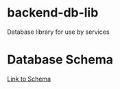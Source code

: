 # backend-db-lib
Database library for use by services

# Database Schema

[Link to Schema](https://viewer.diagrams.net/?tags=%7B%7D&highlight=0000ff&edit=_blank&layers=1&nav=1&title=Datenbankschema.drawio#R7V1bd5s6Fv41fowX4s5jnJzT02k600lP25nzRmxic2IbD%2BAm6a8fCRAGSWCBxcWAV9eqrWAZtLe%2BT%2FuirZlyt3v74NuHzWdv5WxnsrR6myn3Mxm%2BVAv%2Bh1re4xZgGmrcsvbdVdJ2avjq%2FnKSRilpPborJ8hdGHreNnQP%2Bcalt987yzDXZvu%2B95q%2F7Nnb5n%2F1YK8dquHr0t7SrT%2FcVbiJW03ZOLX%2F4bjrDf5loCdPvLPxxcmTBBt75b1mmpTfZsqd73lh%2FG73duds0ejhcYm%2F93vBX9Mb8519yPOF57%2Fkl4%2FBH4%2Frx%2F%2F994f982a1v%2F95k%2FTy094ekwf%2B4nt%2Fw4G8XyR3Hb7joYAPcEBvl%2B9bd79yfGWmLF43buh8PdhL9IdXqAOwbRPutvATgG%2BfvCO8cvXwlDbYy5e1j1r%2FdQxhN07SHsSCBxp8Tz8YvkvHD523TFPyoB8cb%2BeE%2Fju8JPmrriValqjdjawkUng9CRGoety2yQoQX2gnirNOOz%2BNLXyTDG%2BVobaosX6w3x2%2FcJxD%2Bwk1LYLQ9sNkZsC7UxZQ10Mbjp2fDN7S227tQ%2BBGl8ctG3e7gr17xxB3hD8tnt03Z%2FUYTwx0LZwjD7Az9BF1%2Fgw7%2F5rcDPqzvXXXeyR1KA30iwvfQcJ6sIMwuUKAvBRZnmt5iakMgVmAITCtKYHhiZsRWLmsHtH0Xmw83%2F2FJLRNRjQrv%2Bjzq7vb2nuIG%2FaKaFp4EVBGcnC32ztv6yEh7z00UQg5o4tWvnf40%2FbXTpg0HDx3H0YDoS3gP%2FgEdxIcWQ3e6x38DE6f4T90uR%2Feefsg9KE%2BoT4cKNZXB4l2EXqHpNOt84z795OBl6LJHYberlAJyifBedVIFIE1cVl60Ni8lRkY%2BalQEeAIhK69fYQQau%2FX21hsETXZJ7ExZMsc7XSEyaEnJ6kHx%2FN5G7HLxl2tnD2%2FRFItPy%2BRjAjwpOOVQNLZaVgq92ZvIfzs7RDOEcgeASXW9D4vkLTMRuiP9x2LG2NwfO0igHzr7tcP8Td1Qh%2B01vThLS%2B9HLVWnKHl%2BsHVXRsKokyMwMUIUpOMoHfOCCqlBl9DH87IjmHCWbm4v0tJQeEWyuBJQWOTwt7eOX2nhXY0YHw0oE800D0NWJ3TgEGpwUf4jIPhAJ1bIoPnALOAA467pxIHzgBYgF8HRscC1mQM9IAFgNw1DVi0NbDwvK1j7zsGhqxTQLoMB6zJHkiHgrYHFnbgbEtd%2BT1hgm40YnTMoNB%2BxG%2FBFOiJfDcYrjF8WyalFWnsNyvGtFE4fisTjwsP86Qz4JIwD1MPGqNxhabxIYV5lInB06GgGRzB86iiPBXUoYS%2BdaHqwdVdG%2FoxufeEG3bVCYER5WmZEGj33sCiPMrk4UuHgvbw%2Fe76QTjwKE8FDRgfDdD5ehMNtE4DjChPuzSA8xAHTAP8Tteh0wB2IOUCPcNnAX4FGB0LqLQvb2KB1lmAFeVpmQZoL%2BHAaEDll8rgaYD2Bf62s93tgDmggvRHxwFAmjxCfSABhsa1SwJAon1CXxaf7n8vVoerC%2FWflH3iASDRbqEvdhC8ev6q71zQkUqMkBwmP1EfyMHsnBzwr%2FXNRBCKBJOv6CRv5uZ5KC7n4C7Do%2B98e3wYFUtMbqRi84rOOfjge8dDOVPMRpETlqrBqUYIDeUqQ46m0hCUq5O9JzwlLJ0BF6WEsdRAbkwNGNbegFLC1FqGHgtQyyRQjs88vbUBz7SdF8HzqHLCKujDW156WcI1heoHV3dtKMhk5Ak38qozgqbwMUJjNp7WUxNPYBSoloEndtHekzW7Rtt3ESkMPBugggZUpIELzDie7lpQCZNjr4izX92iwoMn2WYK4vlxQTw8bd%2Fc8D%2FoL3NJ0pLP%2F0V%2FmwOgJJ%2Fv3zIX32NGgCL03%2F8TXSpJOm6IvysZacPpy9Gn90xXXxzfhcMR2ZHpFWQjrTLJnAi8o790SkYK7%2BQMMSMVXYhdfc4qV4iRVjbf2dqh%2B9PJ3UeJKn1B9HdSUkXKW5kq3tSNu4gfKfnWSXWojlT9TEfxI1MdCdNBOjgNB0PfIiB48uG7dZhKLqOWkeWewaCMUhJogia%2Bu7S3t0kzRiFeAMGTJI97M7l6ZSlcnpJb9BeRu0n7aOgtvBzDmAB1j8ax6jCyFf%2FGyH%2FDe34OnGZUnMP%2FUgdm8xCrG5wQm4dXrQa41sdRvEg%2Bj6N6OziqSfnSqgogrDFeHNXMPI4qEh%2BOQqnb75nLEjOnCTWk%2FT89Q1r9SpGWdrd0i7TCxrHVYbRomLzzdgd7%2F04N5gjDChYZVmBVFGbZFVZT3gOLxpNyQY3ViVQhrGDxOy1LCgpXtVYvUwNGUtGAwgqpllfyICmMWuz1%2FQU8vbVRK4b2GicAParAQgWNeMvLL1fcRRWpIVzdtZI%2BRruUJ1K4MLJQnRREuDAvTC2mvc0DCy2cVH1iBiDJRdQw8PBCFS0YIRs0F2DQ894vmTu%2BAEDeAQa0s%2FEFVixBrF8Mhw3O%2BsWslvxiOhkWAMpcMqzTK98hr5fMMNQ5xgrcc%2B8cZUCiYxK1HDqC%2FGLpNLo2xxiQ6BgEqDOQojxjAkdSUBCCONiL6KC5mARgFIh79LbFVD0mVxuBfQpgLKdZRXkbc7UBRpG3ckmN1ayqcnhXOgWu5%2FQuwKjmNiRv20nRpx05gFGyDUH0qJxtVRRidJWZAaPO20QLlxbtr04LnR%2FhBRjV3Ybmbkt1fWIGwKjihphh6L62CiowPi7QaIOO0oUqvrZsSm6aJJa4zAyzrsuMTlzDmcJszx2tGtwutcTUP%2BtSSwG%2FaZ%2BaqRJ2pVnTi2bJ0tzKd2X0zommCco%2FFeVEw%2FPj6pxoGm3ydetEEzeSgpxoSm4u3BBToUEnmsYoqu0EgesVH5Y0Jj8acTqKanCuk9P6iA1MpsliEu9I0%2FgzYnrjSNNoi2lQjjStlrlkCDWXeHprY2ms0%2BZSAtPj8qVV0Im3vASz81QWaz%2FxdNeKktAZSxMzXOpLq84M3fvSdJlShG%2FfOgcKgZ40nX8lN3xqYBTCjqmhBzJv1JlWQQtGSAbT3pY%2BkAHjuJS2yYC2F%2F90d3CU7F1xtbvrK4Sp19rlMlBKYMXSoERDt%2F%2FRlY50YoQEITjaUiM0kkZoblBW80xEhIZWDe5oS%2BKkPh9twSzQeLSFqJCi6DUrpJjEzn6VTH7uPtaiC8qzFRVr0a811qL3LdYibiTFxFrk3FSAsznfQYOxFov2z9weoVFcSMkjirToIB8CU036HHrmBsD0EBLxU8mi3SjlohqrCVUl0mLxq0Zf6gMAi3axDCrSkip6JdsJV2MWsy7m6a2NZbFFL4sjkO6%2FK01knKWCRrzl5ZedpTiBSZDlxNNdCyoiM3ImJl641LVWnRc6LxEgM1Ix7qHq9YgZLvSgyBUcnkNnBpmRb3F%2FdFbdC7xNn1oVjRgfMzDSNCZmaJ8ZWEGXdpmBkYrxcV9s6F8fMej83pvBEwMj3eL%2B6NthWRLtAJmhgkoMmRn%2B%2FvTZW6r3T983R%2FDB%2BvLX8x%2FO5mba%2FN4HXmCdWt8YMTD1gHbOLzxv69hdA0U9HChV9VERA3MkGJvfneXRh%2BPnrMod%2F1fNDhdqxZC5oQDIaDfCw5fbfx8heE77cGKpyPI80aA0hK3xQXmDO3EY1WQnVr84PsSf4d%2BX%2BJDMKBk7rPgQ%2FwlUQ68TKjPKwmbAemRRIn69GF3lUJlRUHZih4ttvsrs0H2UiFFCdmCVbU66PhGEzCi9enYp3xNuaEkFxscFYNqz3wcu6D4uBGiTMeGCO3l2K%2FXIZrg0GgBq7d4fJiXItH147wRL3z1cAyt0pBXjYwlGrfGMaXkHf3ztJSA0en9g3huoY0s0exA9ttRbqW8tSxxHpE4UX6gCZ2bEJc5ApiI0aO7RYZ8hOQNPij4RuyyVRm4wYo%2FKKVhFP0ooHu8HFETxPN21ojBTyEi4IViDJRhOwZZZAtAmweCcglPU6CRuOmqE2WHgJa%2BrqMH4%2BABwBInqlbxWlbR%2BAiqogCosoGERWFHhbKGEFJibLpSg4mHE8A7UfBe8hRKojsj61p0XSpABHU3qsih1qsEdFEpgy%2FCGkCForZiyDOjQT6e1FwQKR5Bs8m6b9g6LO%2FmYxFa7keZAlWfZijeSZM5Ka94wTt3Mwjac3xnYBkIR%2B2wNnDSmchbbVaslaMf7zRKV0VSCpXmhXcF1IrCjiOyoe2jHKtkXaMfS6h7aMV4QtN4kXtA02y2UixOGGCgHeSjHutuCaEQfE5M5klnJQTmQK5Qvk%2FRZvn6ZdXa1XcQEXeB5upumaUDXDDDHd4VzufWamK4rEtGRPO%2Fdgp1xisyuS1Tv8BSZAo3IybDFNSHjWJpafCsM43t3LE17fMuoYi0E1LOAzgfmEoQnJY%2Fllm60vQ7n9bEAqaWFuE4cKa0akPQUKX0R%2FM8L4Yahk932DcAZhVI7XZbjqdIbAG8RJQRVCRWG2OJkIWhVnvd9kXvfmhQNR%2F5LHQdLdQAH5GIcNvQXwNtypDAKbM6l7EuvB%2BA6UOcSgeEAjrhspa%2B%2BHewoM85G6BbR9b4gevuLcMbxBB1DujBhNOJowdO4DdHQySpR2QJn9S2AGEkKCY5KmJdNEPrei0OEphnRaipnlBTizl2touD36wb%2B%2FNeDHYHvq28fKOIoxOwKhwCQS12JThfBl7STLWLQ2SK3QQDHBj62rG%2FRsD9Bgehr9O4DHBD6ZI%2FBSEclziBmndnQsnSYW4Jv98ErY5aMMFubXHqwsrVbrt0gGzIls3JRjTURr0q6tsGvGr2p3WAMu7b3SdGnLDzZoD05KVCPK0m7glaMbx%2BWMVXrE5%2BkXZ0buq%2FcYNA%2Bre6ruArM0DZq1eobKDfQPqEzK%2Fie0EJLCjBCGpiKNvSBBrov2mCMpmiDMRVtSMfCpH1ud95u53S%2BAGi1YEMFjRgfQ5gljr9HCKVT8VaW%2By89jfQcojdXrMGcvH%2FivX%2FmFXr%2FzIF7%2F1JFnwhdNku8fzFaj8sHWEE3Rkjtk%2FEn3virzhDd%2BwDN0Rh%2F5mT8pWNh0cbfSCv2VdCK8bEE40R3SjfqlW%2FQZtkdCLPzO8mS7cOWOjslzIK5pOAtbfy7kWnN4M16Tb0F50tDYCpoOu3VNMy5lU9PNUlN4U11NQ1rbhF71yygzMm9D90nuDJOru80wRXPk%2B4TXLsvEsE4TL7bhFdxwrn2IhEWx8HeFeC8EEibBj0DJ6y%2BE58r784iOtL7VzSBcXhWt1Bn9Azq2tudxTgPq2NkEyaLK9%2BdpTBOqLoE2XJ7rfIFa%2Ba1StZU3%2B5VCK4cq1TuAmZ4WdB4UQSTwFky9MEL2FRHJPJ3DtgK4wCtLgE7nRq9AWzcTetFbxTGkVWdArhA2QgCcDUnGq0BydzuHna3vzx7%2FbT96wP4%2FPfN%2FafvN%2FSUuQi9U3eBkroHcI1IoJai7pnqZYahZskg6lBs0cmz6K7InOCOL2x84y2xXwnUdT%2BQ29IASRKVsb3ghgkOwbtwuO8rfz18E9%2BB0BlBI5U0n9cCq%2Bo8UjZFu2eR1GxuDZ1oh8Y%2FW2KNZiVxdYKg9y18PR4c%2F6cbeD4lEXpDKP9GT1Ka%2BcgjCi7ax9AL4rBnlb2mhbhfId2I8FkAjT4puqkQIlMq9CaC33aHrffu0GW%2FhyoTQyNlQp%2Fu3qpMaKfRJ3sPzRDpOP82Rz94XG5QH6jJcffODv5%2FZy83KBC1doKD48L3Pprlr46PAmryHfrWPgjhj6OLfqIoobRC2wekezt09k%2F2%2FiW%2BauUEG3v7NEMnDii3cOCkhfPLdTbHkuL%2Fey905CgmGC3kHp6wfrC2XGf3eMfijgoZkpoTBR1pBRMgbpAuTdJiI4zT2i2GwAFprwqTOMfBG%2FQSemUHm2jZDPLDitq%2F2CEKMEYtcuQEiSfUj%2BQR5ZLwXi64d4r11fGY5Cqczc9UrCyU7fmCNnjGZtfVZVPr7LI6owoaQxNw26WucAJ5atcPNglaUTlX38IWvLUUmCfUnBiBzZScbty60rRysXDXMdLUuZU371Wpw8pF7JU27cZtyXdWqpPdGz0NxjrYgqA9Mm15yhqWxPVEOtiCoR0DUc0iLgPoSivi6BKBgRi3WqiIwxYCq5hrUqYIVynCDUfc8Hl2p8wW%2BnrrxsvsRw%2BupOFg3uIr4a0cyW%2FDNqrHUyWk9De2ZMvWxS3fPYjpUBl%2FIUmeej1dQH%2FlgxNA6wDe7a36HAbP0X3fbfxorT%2F7TZ6Z%2Bgwl4Ei%2F5gtkS6xs%2Fxn%2Btz%2F6qUVQ1kNwQPnDezQEkeYG6FuQwzany%2FacN%2FrZhYz15Ljxo9k7pH37p%2BCQH8CyHm5XO3fvohThaAaVfAdJJzPMndkxCbUJmFYgrSyFUYx1bBzTiiELmoubWbVq3ws2Y1q2PPAzn7U8MOz0xPQAAH8H2x6g5toUyBJpxRA%2BxYaND6DRC08OveM5PocKQFmlepTLPLDydrR1MmSqWtJdVH61eNX1UhNJJiq%2FkgVZuZMLJDBX1UzJWOIIEFNGMklfhs6lo%2B1ZT0DrLPWgfFZ1bz81mWtZ8Oz0Qr1TC0qgMASZUC3UfS0YCXr5jquNPtjvXJVfhxG2UOX8zgEA6AVg6rFuxbICjNNk8Ao8ONj7nFz0%2Fx29yCCyly%2FriIBvlvEY3aLf2btor1K8hE%2BuxOt3tC8W2R6PzvLowwFcOn%2B%2BH5BFsrGRhtov4TG%2BWagp0o4w3H6g8c3bbfGtXWKm%2FYh%2FBP7CPkQ%2FxGsBeXu7yvX%2FiI2yjX%2F2O8Ozd24ULb9QwEkWZ4M2Isq0Fqg77fWmdbNw9EdUZOOGSg4CtPAaq7HLFp7OYTRMe6gLdeDMjOhllY0CRaDX3VdaZeOMolfbOV1RBklnRTunOXoTuyW2YCzodT2N2EMttHGxerzNCqcsy1N1wRZqnu5a0ReOg98mkpgVuaVEkUSbhTYKFIF2bV9psd0zij6RBGCc4%2FY9ettzVmhJ%2FiNkAY7T4yYWaJwF2qy1W6AI9Bb8YbGAzi2T4bMAnYUNTYV%2FH%2BGccL39HfzhrgXfLCHwq8L4CIFxPlORU3py%2Ft2Q2ysUPhgXUWC3QHyTVSfe9Vfh0J7euP4YRy4NyvVnTFbdaSxoq27srr8K6jFCjp%2BMPvFGX3WS6N71xzh7aVBGnzEZfaexoI2%2B1fVU1m1JC8bHBSbHmYu1EoxVfZYviGvMLihwU6ksL60YjCTicl05m%2FOeOvmaziIGVFUYIiGRN4tYIevhkB01nctu0suOTgvHYNXvPgs47SafBwasfA8Npp6a9Eqg21oy4oRTVTaXLal4zq9oa6OQlEFgKYu%2BKJswg7%2BGPNfOQXC0RSQLwrAByLUqKFwAzzgL9zw8YyDvy54kEnzNmihOVvgAStsoTmeGJiFk6cVbuXFxlp0LdXaLdlA6kcNXlhZuuLMPOzt4ceJqLK9x3Rf4jRm54XLtpFsus5VeoH6gnaloa%2Be9GxeE2dtH%2BP9H5OI9%2BE5ox0tZVOllluRDB%2FGvuUGUP%2F2UbP7cr9317FQsBlWZ%2BfP9MC9OkaZb0sTkr64Tp1%2B7L7BNSm4dPfPO2fjR7T17%2Fi66t9wOUnfYWczAoFfRUeI6OcXS1DXxaMw4TqQ7NJ5bppFF5Dk4t%2BeufE0sSXIWkGF%2FmtUyHmMwELhcnvC4oorTOb7M8NxQ9wopxPhLdAyuqul%2BIebIlEA4MOe8RZ2DjjO7vnO7dQ0CJXSjMZRg7rdVuRdtrdnUsjw3rMyL2PKnKnOQ2VBLmGEVdo%2FnuoU6N89s4pXatr9FHYAiyv7GE2Wyv%2BFY0OHabu1vccIRI5v86U8YUtuQTDMO0siezlbyQA0m4ET1Kt5QwUeN9c5BKhM78KDhMTe0Ypjlhm8FzFFR27QfmVBB5NTOVF0gaqA1juY986Zakzf1NBZ986aKE87VoPnfnz57S%2FX%2B6fvmCD5YX%2F56%2FsPZiD7PIROfknO2eHoAZO3zeOaaRpCDZFZ2FtSHef5qOnCh3A7O64SlrdU9XE03LariKHkOYZs1c5iaShuRLVXMKZs3vcH2JuqNMh%2B8uzMjm5XD9VQbZY4DbS3d%2BY4dOqvFOyWeoTq%2BdC3Poqzqo4LSyeBH30OFak4y9O3D5rO3ctAV%2Fwc%3D)
